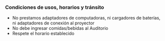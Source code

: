 ### Condiciones de usos, horarios y tránsito

* No prestamos adaptadores de computadoras, ni cargadores de baterías, ni adaptadores de conexión al proyector
* No debe ingresar comidas/bebidas al Auditorio
* Respete el horario establecido
